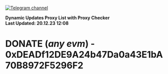 [![Telegram channel](https://img.shields.io/endpoint?url=https://runkit.io/damiankrawczyk/telegram-badge/branches/master?url=https://t.me/n4z4v0d)](https://t.me/n4z4v0d) 

**Dynamic Updates Proxy List with Proxy Checker**  
**Last Updated: 20.12.23 12:08**

# DONATE (_any evm_) - 0xDEADf12DE9A24b47Da0a43E1bA70B8972F5296F2
